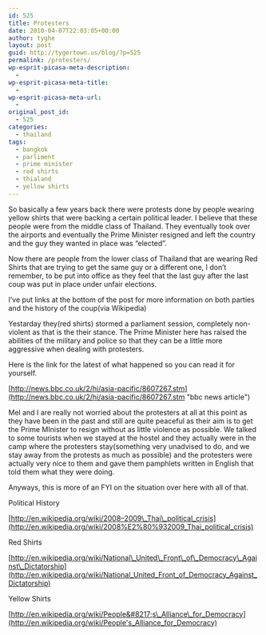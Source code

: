 ```yaml
---
id: 525
title: Protesters
date: 2010-04-07T22:03:05+00:00
author: tyghe
layout: post
guid: http://tygertown.us/blog/?p=525
permalink: /protesters/
wp-esprit-picasa-meta-description:
  - 
wp-esprit-picasa-meta-title:
  - 
wp-esprit-picasa-meta-url:
  - 
original_post_id:
  - 525
categories:
  - thailand
tags:
  - bangkok
  - parliment
  - prime minister
  - red shirts
  - thialand
  - yellow shirts
---
```

So basically a few years back there were protests done by people wearing yellow shirts that were backing a certain political leader. I believe that these people were from the middle class of Thailand. They eventually took over the airports and eventually the Prime Minister resigned and left the country and the guy they wanted in place was &#8220;elected&#8221;.

Now there are people from the lower class of Thailand that are wearing Red Shirts that are trying to get the same guy or a different one, I don&#8217;t remember, to be put into office as they feel that the last guy after the last coup was put in place under unfair elections.

I&#8217;ve put links at the bottom of the post for more information on both parties and the history of the coup(via Wikipedia)

Yestarday they(red shirts) stormed a parliament session, completely non-violent as that is the their stance. The Prime Minister here has raised the abilities of the military and police so that they can be a little more aggressive when dealing with protesters.

Here is the link for the latest of what happened so you can read it for yourself.
  
 [http://news.bbc.co.uk/2/hi/asia-pacific/8607267.stm](http://news.bbc.co.uk/2/hi/asia-pacific/8607267.stm "bbc news article")

Mel and I are really not worried about the protesters at all at this point as they have been in the past and still are quite peaceful as their aim is to get the Prime MInister to resign without as little violence as possible. We talked to some tourists when we stayed at the hostel and they actually were in the camp where the protesters stay(something very unadvised to do, and we stay away from the protests as much as possible) and the protesters were actually very nice to them and gave them pamphlets written in English that told them what they were doing.

Anyways, this is more of an FYI on the situation over here with all of that.

Political History

[http://en.wikipedia.org/wiki/2008–2009\_Thai\_political_crisis](http://en.wikipedia.org/wiki/2008%E2%80%932009_Thai_political_crisis)

Red Shirts

[http://en.wikipedia.org/wiki/National\_United\_Front\_of\_Democracy\_Against\_Dictatorship](http://en.wikipedia.org/wiki/National_United_Front_of_Democracy_Against_Dictatorship)

Yellow Shirts

[http://en.wikipedia.org/wiki/People&#8217;s\_Alliance\_for_Democracy](http://en.wikipedia.org/wiki/People's_Alliance_for_Democracy)
